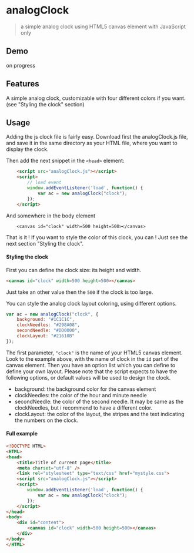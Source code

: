 # analogClock
> a simple analog clock using HTML5 canvas element with JavaScript only

## Demo

on progress

## Features

A simple analog clock, customizable with four different colors if you want. (see "Styling the clock" section)

## Usage

Adding the js clock file is fairly easy. Download first the analogClock.js file, and save it in the same directory as your HTML file, where you want to display the clock.

Then add the next snippet in the `<head>` element:

```html
	<script src="analogClock.js"></script>
	<script>
		// load event
		window.addEventListener('load', function() {
			var ac = new analogClock("clock");
		});
	</script>
```

And somewhere in the body element

```
	<canvas id="clock" width=500 height=500></canvas>
```

That is it !
If you want to style the color of this clock, you can ! Just see the next section "Styling the clock".

#### Styling the clock

First you can define the clock size: its height and width.

```html
<canvas id="clock" width=500 height=500></canvas>
```

Just take an other value then the `500` if the clock is too large.


You can style the analog clock layout coloring, using different options.

```javascript
var ac = new analogClock("clock", {
	background: "#1C1C1C",
	clockNeedles: "#298A08",
	secondNeedle: "#DD0000",
	clockLayout: "#21610B"
});
```
The first parameter, `"clock"` is the name of your HTML5 canvas element. Look to the example above, with the name of clock in the `id` part of the canvas element.
Then you have an option list which you can define to define your own layout.
Please note that the script expects to have the following options, or default values will be used to design the clock.

- background: the background color for the canvas element
- clockNeedles: the color of the hour and minute needle
- secondNeedle: the color of the second needle. It may be same as the clockNeedles, but i recommend to have a different color.
- clockLayout: the color of the layout, the stripes and the text indicating the numbers on the clock.


#### Full example

```html
<!DOCTYPE HTML>
<HTML>
<head>
	<title>Title of current page</title>
	<meta charset="utf-8" />
	<link rel="stylesheet" type="text/css" href="mystyle.css">
	<script src="analogClock.js"></script>
	<script>
		window.addEventListener('load', function() {
			var ac = new analogClock("clock");
		});
	</script>
</head>
<body>
	<div id="content">
		<canvas id="clock" width=500 height=500></canvas>
	</div>
</body>
</HTML>
```
